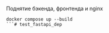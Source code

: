Поднятие бэкенда, фронтенда и nginx
```
docker compose up --build
```#   t e s t _ f a s t a p i _ d e p  
 